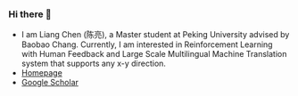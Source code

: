 ### Hi there 👋

- I am Liang Chen (陈亮), a Master student at Peking University advised by Baobao Chang. Currently, I am interested in Reinforcement Learning with Human Feedback and Large Scale Multilingual Machine Translation system that supports any x-y direction.
- [Homepage](https://chenllliang.github.io/about/?version=23422)
- [Google Scholar](https://scholar.google.com/citations?user=lMKPaTYAAAAJ&hl=en)


